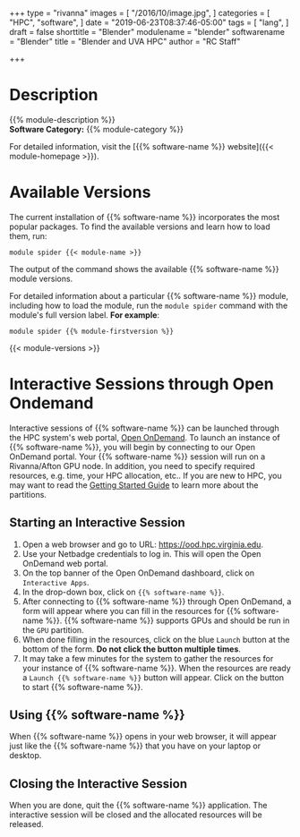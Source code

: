 +++
type = "rivanna"
images = [
  "/2016/10/image.jpg",
]
categories = [
  "HPC",
  "software",
]
date = "2019-06-23T08:37:46-05:00"
tags = [
  "lang",
]
draft = false
shorttitle = "Blender"
modulename = "blender"
softwarename = "Blender"
title = "Blender and UVA HPC"
author = "RC Staff"

+++

# Description
{{% module-description %}}
<br>
**Software Category:** {{% module-category %}}

For detailed information, visit the [{{% software-name %}} website]({{< module-homepage >}}).


# Available Versions
The current installation of {{% software-name %}} incorporates the most popular packages. To find the available versions and learn how to load them, run:

```
module spider {{< module-name >}}
```

The output of the command shows the available {{% software-name %}} module versions.

For detailed information about a particular {{% software-name %}} module, including how to load the module, run the `module spider` command with the module's full version label. __For example__:
```
module spider {{% module-firstversion %}}
```

{{< module-versions >}}


# Interactive Sessions through Open Ondemand

Interactive sessions of {{% software-name %}} can be launched through the HPC system's web portal, [Open OnDemand](/userinfo/hpc/ood/overview).
To launch an instance of {{% software-name %}}, you will begin by connecting to our Open OnDemand portal. Your {{% software-name %}} session will run on a Rivanna/Afton GPU node. In addition, you need to specify required resources, e.g. time, your HPC allocation, etc.. If you are new to HPC, you may want to read the [Getting Started Guide](/userinfo/hpc/overview/#job-queues) to learn more about the partitions.

## Starting an Interactive Session
1. Open a web browser and go to URL:  https://ood.hpc.virginia.edu.
2. Use your Netbadge credentials to log in. This will open the Open OnDemand web portal.
3. On the top banner of the Open OnDemand dashboard, click on `Interactive Apps`.
4. In the drop-down box, click on `{{% software-name %}}`.
5. After connecting to {{% software-name %}} through Open OnDemand, a form will appear where you can fill in the resources for {{% software-name %}}. {{% software-name %}} supports GPUs and should be run in the `GPU` partition.
6. When done filling in the resources, click on the blue `Launch` button at the bottom of the form. **Do not click the button multiple times**.
7. It may take a few minutes for the system to gather the resources for your instance of {{% software-name %}}. When the resources are ready a `Launch {{% software-name %}}` button will appear. Click on the button to start {{% software-name %}}.


## Using {{% software-name %}}
When {{% software-name %}} opens in your web browser, it will appear just like the {{% software-name %}} that you have on your laptop or desktop.

## Closing the Interactive Session
When you are done, quit the {{% software-name %}} application. The interactive session will be closed and the allocated resources will be released.
